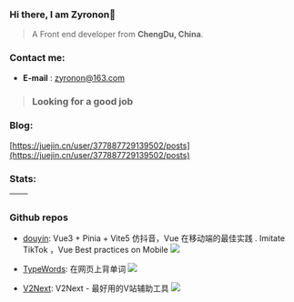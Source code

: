 
### Hi there, I am Zyronon👋

> A Front end developer from **ChengDu, China**.

### Contact me:
- **E-mail** : zyronon@163.com

> ### Looking for a good job

### Blog:

[https://juejin.cn/user/377887729139502/posts](https://juejin.cn/user/377887729139502/posts)

### Stats:

| <img align="center" src="https://github-readme-stats.vercel.app/api?username=zyronon&show_icons=true&theme=buefy&hide_border=true" alt="" /> | <img align="center" src="https://github-readme-stats.vercel.app/api/top-langs/?username=zyronon&layout=compact&theme=buefy&hide_border=true" alt="" /> |
| ----------------------------------------------------------------------------------------------------------------------------------------------- | --------------------------------------------------------------------------------------------------------------------------------------------------------- |
### Github repos 

- [douyin](https://github.com/zyronon/douyin.git): Vue3 + Pinia + Vite5 仿抖音，Vue 在移动端的最佳实践 . Imitate TikTok ，Vue Best practices on Mobile [![](https://img.shields.io/github/stars/zyronon/douyin)](https://github.com/zyronon/douyin.git)
 
- [TypeWords](https://github.com/zyronon/typing-word): 在网页上背单词 [![](https://img.shields.io/github/stars/zyronon/typing-word)](https://github.com/zyronon/TypeWords)
 
- [V2Next](https://github.com/zyronon/v2next): V2Next - 最好用的V站辅助工具 [![](https://img.shields.io/github/stars/zyronon/V2Next)](https://github.com/zyronon/V2Next)
 
